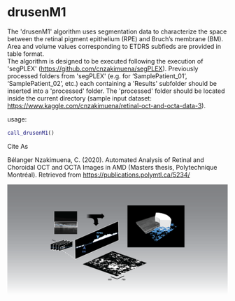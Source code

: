 
# drusenM1
The 'drusenM1' algorithm uses segmentation data to characterize the space between the retinal pigment epithelium (RPE) and Bruch’s membrane (BM).  Area and volume values corresponding to ETDRS subfieds are provided in table format.<br/> 
The algorithm is designed to be executed following the execution of 'segPLEX' (https://github.com/cnzakimuena/segPLEX).  Previously processed folders from 'segPLEX' (e.g. for ‘SamplePatient_01’, ‘SamplePatient_02’, etc.) each containing a 'Results' subfolder should be inserted into a 'processed' folder.  The 'processed' folder should be located inside the current directory (sample input dataset: https://www.kaggle.com/cnzakimuena/retinal-oct-and-octa-data-3).<br/>

usage:

```matlab
call_drusenM1()
```

Cite As

Bélanger Nzakimuena, C. (2020). Automated Analysis of Retinal and Choroidal OCT and OCTA Images in AMD (Masters thesis, Polytechnique Montréal). Retrieved from https://publications.polymtl.ca/5234/

![example image](figure.png)

